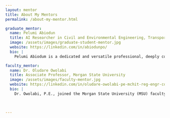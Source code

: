 ```yaml
---
layout: mentor
title: About My Mentors
permalink: /about-my-mentor.html

graduate_mentor:
  name: Pelumi Abiodun
  title: AI Researcher in Civil and Environmental Engineering, Transportation and Health, Morgan State University
  image: /assets/images/graduate-student-mentor.jpg
  website: https://linkedin.com/in/abiodunpo/
  bio: |
    Pelumi Abiodum is a dedicated and versatile professional, deeply committed to interconnected domains of machine learning research in transportation, urban development, climate change, health and air quality, education, and cloud engineering. With over a decade of experience, he has emerged as a recognized expert with extraordinary ability in the complex urban health and air quality research field. He employs sophisticated models to thoroughly assess ambient air quality's implications on human health and the environment. 

faculty_mentor:
  name: Dr. Oludare Owolabi
  title: Associate Professor, Morgan State University
  image: /assets/images/faculty-mentor.jpg
  website: https://linkedin.com/in/oludare-owolabi-pe-mchit-reg-engr-coren-6766a299/
  bio: |
    Dr. Owolabi, P.E., joined the Morgan State University (MSU) faculty in the summer of 2010. He is the Director of the Sustainable Infrastructure Development, Smart Innovation and Resilient Engineering           Research Laboratory as well as the Director of the Undergraduate Geotechnical Laboratory at the department of Civil Engineering.
    
 

---
```

